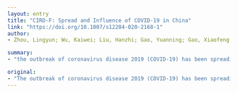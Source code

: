 ```yaml
---
layout: entry
title: "CIRD-F: Spread and Influence of COVID-19 in China"
link: "https://doi.org/10.1007/s12204-020-2168-1"
author:
- Zhou, Lingyun; Wu, Kaiwei; Liu, Hanzhi; Gao, Yuanning; Gao, Xiaofeng

summary:
- "the outbreak of coronavirus disease 2019 (COVID-19) has been spreading rapidly in China. It will be helpful to predict the tendency of the epidemic and analyze the influence of official policies. Existing models for prediction are either oversimplified or too meticulous. Experiments show that the epidemic will terminate around 17 March 2020. The final number of cumulative infections will be about 78 191 (prediction interval, 74 872 to 82 474)."

original:
- "The outbreak of coronavirus disease 2019 (COVID-19) has been spreading rapidly in China and the Chinese government took a series of policies to control the epidemic. Therefore, it will be helpful to predict the tendency of the epidemic and analyze the influence of official policies. Existing models for prediction, such as cabin models and individual-based models, are either oversimplified or too meticulous, and the influence of the epidemic was studied much more than that of official policies. To predict the epidemic tendency, we consider four groups of people, and establish a propagation dynamics model. We also create a negative feedback to quantify the public vigilance to the epidemic. We evaluate the tendency of epidemic in Hubei and China except Hubei separately to predict the situation of the whole country. Experiments show that the epidemic will terminate around 17 March 2020 and the final number of cumulative infections will be about 78 191 (prediction interval, 74 872 to 82 474). By changing the parameters of the model accordingly, we demonstrate the control effect of the policies of the government on the epidemic situation, which can reduce about 68% possible infections. At the same time, we use the capital asset pricing model with dummy variable to evaluate the effects of the epidemic and official policies on the revenue of multiple industries."
---
```


